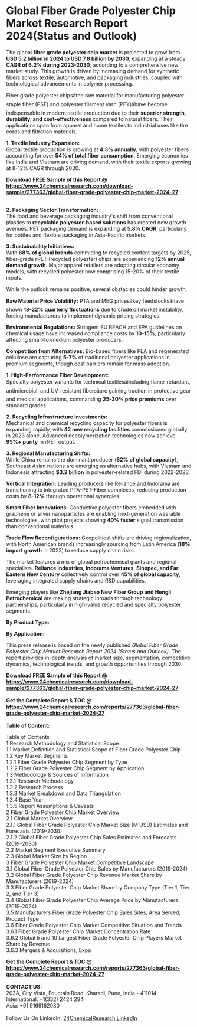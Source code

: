 <h1>Global Fiber Grade Polyester Chip Market Research Report 2024(Status and Outlook)</h1><p>The global <strong>fiber grade polyester chip market</strong> is projected to grow from <strong>USD 5.2 billion in 2024 to USD 7.8 billion by 2030</strong>, expanding at a steady <strong>CAGR of 6.2% during 2023-2030</strong>, according to a comprehensive new market study. This growth is driven by increasing demand for synthetic fibers across textile, automotive, and packaging industries, coupled with technological advancements in polymer processing.</p><p>Fiber grade polyester chipsâthe raw material for manufacturing polyester staple fiber (PSF) and polyester filament yarn (PFY)âhave become indispensable in modern textile production due to their <strong>superior strength, durability, and cost-effectiveness</strong> compared to natural fibers. Their applications span from apparel and home textiles to industrial uses like tire cords and filtration materials.</p><p><strong>1. Textile Industry Expansion:</strong><br>
Global textile production is growing at <strong>4.3% annually</strong>, with polyester fibers accounting for over <strong>54% of total fiber consumption</strong>. Emerging economies like India and Vietnam are driving demand, with their textile exports growing at 8-12% CAGR through 2030.</p><div><b>Download FREE Sample of this Report @ 
            <a href="https://www.24chemicalresearch.com/download-sample/277363/global-fiber-grade-polyester-chip-market-2024-27">
            https://www.24chemicalresearch.com/download-sample/277363/global-fiber-grade-polyester-chip-market-2024-27</a></b></div><br><p><strong>2. Packaging Sector Transformation:</strong><br>
The food and beverage packaging industry's shift from conventional plastics to <strong>recyclable polyester-based solutions</strong> has created new growth avenues. PET packaging demand is expanding at <strong>5.8% CAGR</strong>, particularly for bottles and flexible packaging in Asia-Pacific markets.</p><p><strong>3. Sustainability Initiatives:</strong><br>
With <strong>68% of global brands</strong> committing to recycled content targets by 2025, fiber-grade rPET (recycled polyester) chips are experiencing <strong>12% annual demand growth</strong>. Major apparel retailers are adopting circular economy models, with recycled polyester now comprising 15-20% of their textile inputs.</p><p>While the outlook remains positive, several obstacles could hinder growth:</p><p><strong>Raw Material Price Volatility:</strong> PTA and MEG pricesâkey feedstocksâhave shown <strong>18-22% quarterly fluctuations</strong> due to crude oil market instability, forcing manufacturers to implement dynamic pricing strategies.</p><p><strong>Environmental Regulations:</strong> Stringent EU REACH and EPA guidelines on chemical usage have increased compliance costs by <strong>10-15%</strong>, particularly affecting small-to-medium polyester producers.</p><p><strong>Competition from Alternatives:</strong> Bio-based fibers like PLA and regenerated cellulose are capturing <strong>5-7%</strong> of traditional polyester applications in premium segments, though cost barriers remain for mass adoption.</p><p><strong>1. High-Performance Fiber Development:</strong><br>
Specialty polyester variants for technical textilesâincluding flame-retardant, antimicrobial, and UV-resistant fibersâare gaining traction in protective gear and medical applications, commanding <strong>25-30% price premiums</strong> over standard grades.</p><p><strong>2. Recycling Infrastructure Investments:</strong><br>
Mechanical and chemical recycling capacity for polyester fibers is expanding rapidly, with <strong>42 new recycling facilities</strong> commissioned globally in 2023 alone. Advanced depolymerization technologies now achieve <strong>95%+ purity</strong> in rPET output.</p><p><strong>3. Regional Manufacturing Shifts:</strong><br>
While China remains the dominant producer (<strong>62% of global capacity</strong>), Southeast Asian nations are emerging as alternative hubs, with Vietnam and Indonesia attracting <strong>$3.2 billion</strong> in polyester-related FDI during 2022-2023.</p><p><strong>Vertical Integration:</strong> Leading producers like Reliance and Indorama are transitioning to integrated PTA-PET-Fiber complexes, reducing production costs by <strong>8-12%</strong> through operational synergies.</p><p><strong>Smart Fiber Innovations:</strong> Conductive polyester fibers embedded with graphene or silver nanoparticles are enabling next-generation wearable technologies, with pilot projects showing <strong>40% faster</strong> signal transmission than conventional materials.</p><p><strong>Trade Flow Reconfigurations:</strong> Geopolitical shifts are driving regionalization, with North American brands increasingly sourcing from Latin America (<strong>18% import growth</strong> in 2023) to reduce supply chain risks.</p><p>The market features a mix of global petrochemical giants and regional specialists. <strong>Reliance Industries, Indorama Ventures, Sinopec, and Far Eastern New Century</strong> collectively control over <strong>45% of global capacity</strong>, leveraging integrated supply chains and R&amp;D capabilities.</p><p>Emerging players like <strong>Zhejiang Jiabao New Fiber Group and Hengli Petrochemical</strong> are making strategic inroads through technology partnerships, particularly in high-value recycled and specialty polyester segments.</p><p><strong>By Product Type:</strong></p><p><strong>By Application:</strong></p><p>This press release is based on the newly published <em>Global Fiber Grade Polyester Chip Market Research Report 2024 (Status and Outlook)</em>. The report provides in-depth analysis of market size, segmentation, competitive dynamics, technological trends, and growth opportunities through 2030.</p><div><b>Download FREE Sample of this Report @ 
            <a href="https://www.24chemicalresearch.com/download-sample/277363/global-fiber-grade-polyester-chip-market-2024-27">
            https://www.24chemicalresearch.com/download-sample/277363/global-fiber-grade-polyester-chip-market-2024-27</a></b></div><br><div><b>Get the Complete Report & TOC @ 
            <a href="https://www.24chemicalresearch.com/reports/277363/global-fiber-grade-polyester-chip-market-2024-27">
            https://www.24chemicalresearch.com/reports/277363/global-fiber-grade-polyester-chip-market-2024-27</a></b></div><br>
            <b>Table of Content:</b><p>Table of Contents<br />
1 Research Methodology and Statistical Scope<br />
1.1 Market Definition and Statistical Scope of Fiber Grade Polyester Chip<br />
1.2 Key Market Segments<br />
1.2.1 Fiber Grade Polyester Chip Segment by Type<br />
1.2.2 Fiber Grade Polyester Chip Segment by Application<br />
1.3 Methodology & Sources of Information<br />
1.3.1 Research Methodology<br />
1.3.2 Research Process<br />
1.3.3 Market Breakdown and Data Triangulation<br />
1.3.4 Base Year<br />
1.3.5 Report Assumptions & Caveats<br />
2 Fiber Grade Polyester Chip Market Overview<br />
2.1 Global Market Overview<br />
2.1.1 Global Fiber Grade Polyester Chip Market Size (M USD) Estimates and Forecasts (2019-2030)<br />
2.1.2 Global Fiber Grade Polyester Chip Sales Estimates and Forecasts (2019-2030)<br />
2.2 Market Segment Executive Summary<br />
2.3 Global Market Size by Region<br />
3 Fiber Grade Polyester Chip Market Competitive Landscape<br />
3.1 Global Fiber Grade Polyester Chip Sales by Manufacturers (2019-2024)<br />
3.2 Global Fiber Grade Polyester Chip Revenue Market Share by Manufacturers (2019-2024)<br />
3.3 Fiber Grade Polyester Chip Market Share by Company Type (Tier 1, Tier 2, and Tier 3)<br />
3.4 Global Fiber Grade Polyester Chip Average Price by Manufacturers (2019-2024)<br />
3.5 Manufacturers Fiber Grade Polyester Chip Sales Sites, Area Served, Product Type<br />
3.6 Fiber Grade Polyester Chip Market Competitive Situation and Trends<br />
3.6.1 Fiber Grade Polyester Chip Market Concentration Rate<br />
3.6.2 Global 5 and 10 Largest Fiber Grade Polyester Chip Players Market Share by Revenue<br />
3.6.3 Mergers & Acquisitions, Expa</p><div><b>Get the Complete Report & TOC @ 
            <a href="https://www.24chemicalresearch.com/reports/277363/global-fiber-grade-polyester-chip-market-2024-27">
            https://www.24chemicalresearch.com/reports/277363/global-fiber-grade-polyester-chip-market-2024-27</a></b></div><br><b>CONTACT US:</b><br>
            203A, City Vista, Fountain Road, Kharadi, Pune, India - 411014<br>
            International: +1(332) 2424 294<br>
            Asia: +91 9169162030 <br><br>
            Follow Us On LinkedIn: <a href="https://www.linkedin.com/company/24chemicalresearch/">24ChemicalResearch LinkedIn</a>